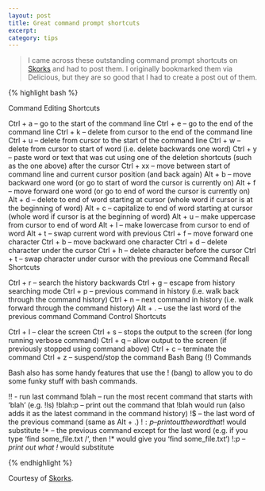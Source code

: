 ```yaml
---
layout: post
title: Great command prompt shortcuts
excerpt:
category: tips
---
```

> I came across these outstanding command prompt shortcuts on [Skorks] and had to post them.  I originally bookmarked them via Delicious, but they are so good that I had to create a post out of them.

{% highlight bash %}

Command Editing Shortcuts

Ctrl + a – go to the start of the command line
Ctrl + e – go to the end of the command line
Ctrl + k – delete from cursor to the end of the command line
Ctrl + u – delete from cursor to the start of the command line
Ctrl + w – delete from cursor to start of word (i.e. delete backwards one word)
Ctrl + y – paste word or text that was cut using one of the deletion shortcuts (such as the one above) after the cursor
Ctrl + xx – move between start of command line and current cursor position (and back again)
Alt + b – move backward one word (or go to start of word the cursor is currently on)
Alt + f – move forward one word (or go to end of word the cursor is currently on)
Alt + d – delete to end of word starting at cursor (whole word if cursor is at the beginning of word)
Alt + c – capitalize to end of word starting at cursor (whole word if cursor is at the beginning of word)
Alt + u – make uppercase from cursor to end of word
Alt + l – make lowercase from cursor to end of word
Alt + t – swap current word with previous
Ctrl + f – move forward one character
Ctrl + b – move backward one character
Ctrl + d – delete character under the cursor
Ctrl + h – delete character before the cursor
Ctrl + t – swap character under cursor with the previous one
Command Recall Shortcuts

Ctrl + r – search the history backwards
Ctrl + g – escape from history searching mode
Ctrl + p – previous command in history (i.e. walk back through the command history)
Ctrl + n – next command in history (i.e. walk forward through the command history)
Alt + . – use the last word of the previous command
Command Control Shortcuts

Ctrl + l – clear the screen
Ctrl + s – stops the output to the screen (for long running verbose command)
Ctrl + q – allow output to the screen (if previously stopped using command above)
Ctrl + c – terminate the command
Ctrl + z – suspend/stop the command
Bash Bang (!) Commands

Bash also has some handy features that use the ! (bang) to allow you to do some funky stuff with bash commands.

!! - run last command
!blah – run the most recent command that starts with ‘blah’ (e.g. !ls)
!blah:p – print out the command that !blah would run (also adds it as the latest command in the command history)
!$ – the last word of the previous command (same as Alt + .)
!$:p – print out the word that !$ would substitute
!* – the previous command except for the last word (e.g. if you type ‘find some_file.txt /‘, then !* would give you ‘find some_file.txt‘)
!*:p – print out what !* would substitute

{% endhighlight %}

Courtesy of [Skorks].

[Skorks]:http://www.skorks.com/2009/09/bash-shortcuts-for-maximum-productivity/



